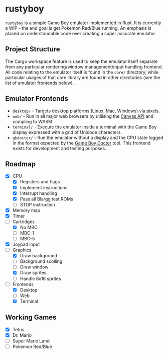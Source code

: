 # rustyboy

`rustyboy` is a simple Game Boy emulator implemented in Rust. It is currently a WIP - the end goal is get Pokemon Red/Blue running. An emphasis is placed on understandable code over creating a super accurate emulator.

## Project Structure

The Cargo workspace feature is used to keep the emulator itself separate from any particular rendering/window management/input handling frontend. All code relating to the emulator itself is found in the `core/` directory, while particular usages of that core library are found in other directories (see the list of emulator frontends below).

## Emulator Frontends

* `desktop/` - Targets desktop platforms (Linux, Mac, Windows) via [pixels](https://github.com/parasyte/pixels).
* `web/` - Run in all major web browsers by utilising the [Canvas API](https://developer.mozilla.org/en-US/docs/Web/API/Canvas_API) and compling to WASM.
* `terminal/` - Execute the emulator inside a terminal with the Game Boy display expressed with a grid of Unicode characters.
* `gbdoctor/` - Run the emulator without a display and the CPU state logged in the format expected by the [Game Boy Doctor](https://robertheaton.com/gameboy-doctor/) tool. This frontend exists for development and testing purposes.

## Roadmap

* [x] CPU
  * [x] Registers and flags
  * [x] Implement instructions
  * [x] Interrupt handling
  * [x] Pass all Blargg test ROMs
  * [ ] STOP instruction
* [x] Memory map
* [x] Timer
* [ ] Cartridges
  * [x] No MBC
  * [ ] MBC-1
  * [ ] MBC-5
* [x] Joypad input
* [ ] Graphics
  * [x] Draw background
  * [ ] Background scolling
  * [ ] Draw window
  * [x] Draw sprites
  * [ ] Handle 8x16 sprites
* [ ] Frontends
  * [x] Desktop
  * [ ] Web
  * [x] Terminal

## Working Games

* [x] Tetris
* [x] Dr. Mario
* [ ] Super Mario Land
* [ ] Pokemon Red/Blue
